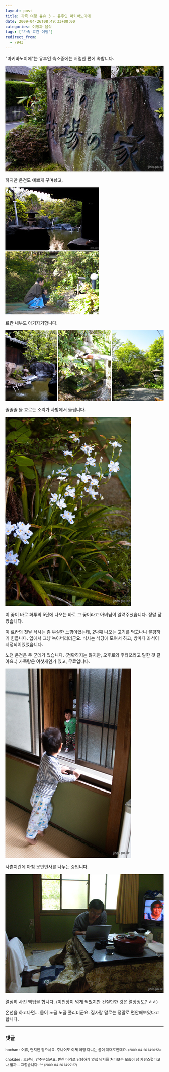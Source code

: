 ```yaml
---
layout: post
title: 가족 여행 큐슈 3 - 유후인 마키바노이에
date: 2009-04-26T08:49:33+00:00
categories: 여행과-음식
tags: ["가족-료칸-여행"]
redirect_from:
  - /943
---
```


"마키바노이에"는 유후인 숙소중에는 저렴한 편에 속합니다.

![ ](/assets/media/uploads_1_cfile2.uf.1277061149F42015228D8D.jpg)

하지만 온천도 예쁘게 꾸며놨고,

![ ](/assets/media/uploads_1_cfile22.uf.1808EB1249F43B2133FAC6.jpg)

료칸 내부도 아기자기합니다.

![ ](/assets/media/uploads_1_cfile24.uf.165C8A1049F43BC9189C80.jpg)

졸졸졸 물 흐르는 소리가 사방에서 들립니다.

![ ](/assets/media/uploads_1_cfile1.uf.1577061149F420111D81D9.jpg)

이 꽃이 바로 화투의 5단에 나오는 바로 그 꽃이라고 아버님이 알려주셨습니다. 정말 닮았습니다.

이 료칸의 첫날 식사는 좀 부실한 느낌이었는데, 2박째 나오는 고기를 먹고나니 불평하기 힘듭니다. 입에서 그냥 녹아버리더군요. 식사는 식당에 모여서 하고, 방마다 좌석이 지정되어있었습니다.

노천 온천은 두 군데가 있습니다. (정확하지는 않지만, 오후로와 후타쯔라고 말한 것 같아요..) 가족탕은 여섯개인가 있고, 무료입니다.

![ ](/assets/media/uploads_1_cfile1.uf.1777061149F4201725052E.jpg)

사촌지간에 아침 문안인사를 나누는 중입니다.

![ ](/assets/media/uploads_1_cfile22.uf.1877061149F42013202B89.jpg)

열심히 사진 백업을 합니다. (이천장이 넘게 찍었지만 건질만한 것은 열장정도? ㅎㅎ)

온천을 하고나면... 몸이 노골 노골 풀리더군요. 집사람 말로는 정말로 편안해보였다고 합니다.



* * *

### 댓글



<!--- cmt:1190 --->
<!--- mail: --->
<!--- parent:0 --->

<small class=comment>hochan : 어휴, 현지인 같으세요. 주니어도 이제 여행 다니는 폼이 제대로인데요. <small>(2009-04-26 14:10:58)</small></small>


<!--- cmt:1191 --->
<!--- mail: --->
<!--- parent:0 --->

<small class=comment>chokdee : 호찬님, 안주무셨군요. 뻗친 머리로 당당하게 옆집 남자를 쳐다보는 모습이 참 자랑스럽다고나 할까... 그렇습니다. ^^ <small>(2009-04-26 14:27:27)</small></small>


